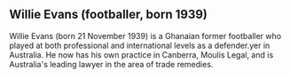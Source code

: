 ## Willie Evans (footballer, born 1939)

Willie Evans (born 21 November 1939) is a Ghanaian former footballer who played at both professional and international levels as a defender.yer in Australia. He now has his own practice in Canberra, Moulis Legal, and is Australia's leading lawyer in the area of trade remedies.